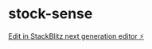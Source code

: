# stock-sense

[Edit in StackBlitz next generation editor ⚡️](https://stackblitz.com/~/github.com/adityareddy/stock-sense)